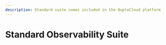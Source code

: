 ```yaml
---
description: Standard suite comes included in the DuploCloud platform
---
```


# Standard Observability Suite

